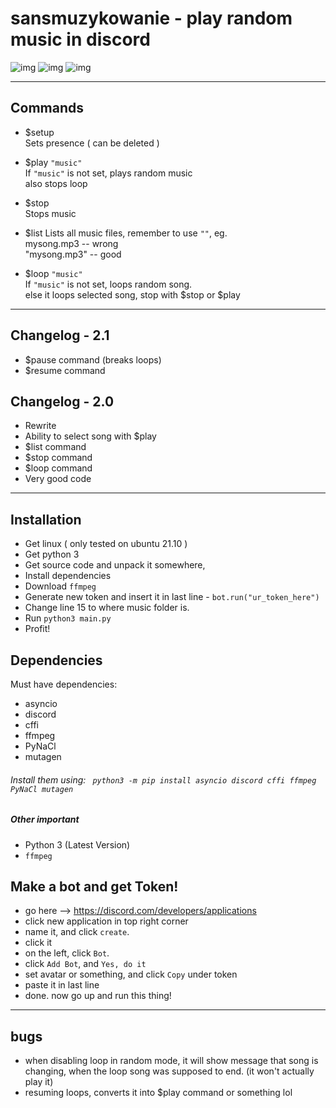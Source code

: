 # sansmuzykowanie - play random music in discord
![img](https://img.shields.io/github/stars/reversee-dev/sansmuzykowanie?style=social) ![img](https://img.shields.io/github/last-commit/reversee-dev/sansmuzykowanie) ![img](https://img.shields.io/badge/version-2-blueviolet)  

---------------------------
## Commands

* $setup  
Sets presence ( can be deleted )  

* $play ```"music"```  
If ```"music"``` is not set, plays random music  
also stops loop

* $stop  
Stops music  

* $list
Lists all music files, remember to use ```""```, eg.  
 mysong.mp3 -- wrong  
 "mysong.mp3" -- good
 
* $loop ```"music"```  
If ```"music"``` is not set, loops random song.  
else it loops selected song, stop with $stop or $play

---

## Changelog - 2.1
* $pause command (breaks loops)
* $resume command

## Changelog - 2.0  
* Rewrite
* Ability to select song with $play
* $list command
* $stop command
* $loop command
* Very good code

---

## Installation
* Get linux ( only tested on ubuntu 21.10 )
* Get python 3
* Get source code and unpack it somewhere,
* Install dependencies
* Download ```ffmpeg```
* Generate new token and insert it in last line - ```bot.run("ur_token_here")```
* Change line 15 to where music folder is.
* Run ``` python3 main.py ```
* Profit!

## Dependencies
Must have dependencies:
* asyncio
* discord
* cffi
* ffmpeg
* PyNaCl
* mutagen
###### Install them using: ``` python3 -m pip install asyncio discord cffi ffmpeg PyNaCl mutagen```
##### Other important
* Python 3 (Latest Version)
* ```ffmpeg```

## Make a bot and get Token!
* go here --> https://discord.com/developers/applications
* click new application in top right corner
* name it, and click ```create```.
* click it
* on the left, click ```Bot```.
* click ```Add Bot```, and ```Yes, do it```
* set avatar or something, and click ```Copy``` under token
* paste it in last line
* done. now go up and run this thing!

---------------------------

## bugs
* when disabling loop in random mode, it will show message that song is changing, when the loop song was supposed to end. (it won't actually play it)
* resuming loops, converts it into $play command or something lol
